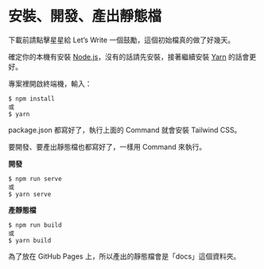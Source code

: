# 安裝、開發、產出靜態檔

下載前請點擊星星給 Let’s Write 一個鼓勵，這個初始檔真的做了好幾天。

確定你的本機有安裝 [Node.js](https://nodejs.org/zh-tw/download/)，沒有的話請先安裝，接著繼續安裝 [Yarn](https://yarnpkg.com/) 的話會更好。

專案裡開啟終端機，輸入：

```
$ npm install
或
$ yarn
```

package.json 都寫好了，執行上面的 Command 就會安裝 Tailwind CSS。

要開發、要產出靜態檔也都寫好了，一樣用 Command 來執行。

**開發**

```
$ npm run serve
或
$ yarn serve
```

**產靜態檔**

```
$ npm run build
或
$ yarn build
```

為了放在 GitHub Pages 上，所以產出的靜態檔會是「docs」這個資料夾。